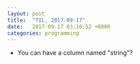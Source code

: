 ```yaml
---
layout: post
title:  "TIL, 2017-09-17"
date:   2017-09-17 03:10:52 +0800
categories: programming
---
```


- You can have a column named "string"?
